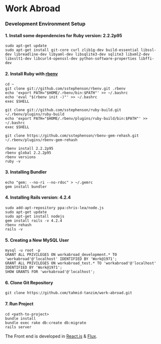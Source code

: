 # Work Abroad

### Development Environment Setup
#### 1. Install some dependencies for Ruby version: 2.2.2p95
```
sudo apt-get update
sudo apt-get install git-core curl zlib1g-dev build-essential libssl-dev libreadline-dev libyaml-dev libsqlite3-dev sqlite3 libxml2-dev libxslt1-dev libcurl4-openssl-dev python-software-properties libffi-dev
```
#### 2. Install Ruby with [rbenv](https://github.com/sstephenson/rbenv)
```
cd ~
git clone git://github.com/sstephenson/rbenv.git .rbenv
echo 'export PATH="$HOME/.rbenv/bin:$PATH"' >> ~/.bashrc
echo 'eval "$(rbenv init -)"' >> ~/.bashrc
exec $SHELL

git clone git://github.com/sstephenson/ruby-build.git ~/.rbenv/plugins/ruby-build
echo 'export PATH="$HOME/.rbenv/plugins/ruby-build/bin:$PATH"' >> ~/.bashrc
exec $SHELL

git clone https://github.com/sstephenson/rbenv-gem-rehash.git ~/.rbenv/plugins/rbenv-gem-rehash

rbenv install 2.2.2p95
rbenv global 2.2.2p95
rbenv versions
ruby -v
```
#### 3. Installing Bundler
```
echo "gem: --no-ri --no-rdoc" > ~/.gemrc
gem install bundler
```
#### 4. Installing Rails version: 4.2.4
```
sudo add-apt-repository ppa:chris-lea/node.js
sudo apt-get update
sudo apt-get install nodejs
gem install rails -v 4.2.4
rbenv rehash
rails -v
```
#### 5. Creating a New MySQL User
```
mysql -u root -p
GRANT ALL PRIVILEGES ON workabroad_development.* TO 'workabroad'@'localhost' IDENTIFIED BY 'Work@1971';
GRANT ALL PRIVILEGES ON workabroad_test.* TO 'workabroad'@'localhost' IDENTIFIED BY 'Work@1971';
SHOW GRANTS FOR 'workabroad'@'localhost';
```
#### 6. Clone Git Repository
```
git clone https://github.com/tahmid-tanzim/work-abroad.git
```
#### 7. Run Project
 ```
 cd <path-to-project>
 bundle install
 bundle exec rake db:create db:migrate
 rails server
 ```
The Front end is developed in [React.js](https://facebook.github.io/react/) & [Flux](https://facebook.github.io/flux/).
